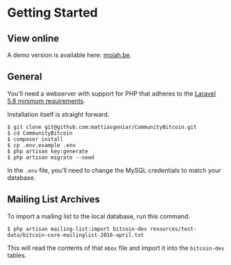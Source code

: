 # Getting Started

## View online

A demo version is available here: [mojah.be](https://mojah.be/).

## General

You'll need a webserver with support for PHP that adheres to the [Laravel 5.8 minimum requirements](https://laravel.com/docs/5.8/installation).

Installation itself is straight forward.

```
$ git clone git@github.com:mattiasgeniar/CommunityBitcoin.git
$ cd CommunityBitcoin
$ composer install
$ cp .env.example .env
$ php artisan key:generate
$ php artisan migrate --seed
```

In the `.env` file, you'll need to change the MySQL credentials to match your database.

## Mailing List Archives

To import a mailing list to the local database, run this command.

```
$ php artisan mailing-list:import bitcoin-dev resources/test-data/bitcoin-core-mailinglist-2016-april.txt
```

This will read the contents of that `mbox` file and import it into the `bitcoin-dev` tables.
